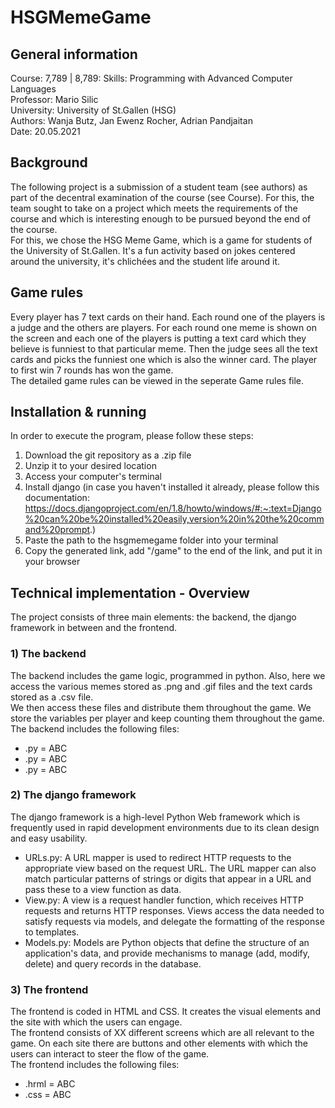 # **HSGMemeGame**

## **General information**
Course: 7,789 | 8,789: Skills: Programming with Advanced Computer Languages  
Professor: Mario Silic  
University: University of St.Gallen (HSG)  
Authors: Wanja Butz, Jan Ewenz Rocher, Adrian Pandjaitan  
Date: 20.05.2021  
## **Background**
The following project is a submission of a student team (see authors) as part of the decentral examination of the course (see Course). For this, the team sought to take on a project which meets the requirements of the course and which is interesting enough to be pursued beyond the end of the course.  
For this, we chose the HSG Meme Game, which is a game for students of the University of St.Gallen. It's a fun activity based on jokes centered around the university, it's chlichées and the student life around it. 
## **Game rules**
Every player has 7 text cards on their hand. Each round one of the players is a judge and the others are players. For each round one meme is shown on the screen and each one of the players is putting a text card which they believe is funniest to that particular meme. Then the judge sees all the text cards and picks the funniest one which is also the winner card. The player to first win 7 rounds has won the game.  
The detailed game rules can be viewed in the seperate Game rules file.
## **Installation & running**
In order to execute the program, please follow these steps:
1) Download the git repository as a .zip file
2) Unzip it to your desired location
3) Access your computer's terminal 
4) Install django (in case you haven't installed it already, please follow this documentation: https://docs.djangoproject.com/en/1.8/howto/windows/#:~:text=Django%20can%20be%20installed%20easily,version%20in%20the%20command%20prompt.)
5) Paste the path to the hsgmemegame folder into your terminal
6) Copy the generated link, add "/game" to the end of the link, and put it in your browser
## **Technical implementation - Overview**
The project consists of three main elements: the backend, the django framework in between and the frontend.
### **1) The backend**
The backend includes the game logic, programmed in python. Also, here we access the various memes stored as .png and .gif files and the text cards stored as a .csv file.  
We then access these files and distribute them throughout the game. We store the variables per player and keep counting them throughout the game.  
The backend includes the following files:
- .py = ABC  
- .py = ABC  
- .py = ABC  
### **2) The django framework**
The django framework is a high-level Python Web framework which is frequently used in rapid development environments due to its clean design and easy usability.  
- URLs.py: A URL mapper is used to redirect HTTP requests to the appropriate view based on the request URL. The URL mapper can also match particular patterns of strings or digits that appear in a URL and pass these to a view function as data.  
- View.py: A view is a request handler function, which receives HTTP requests and returns HTTP responses. Views access the data needed to satisfy requests via models, and delegate the formatting of the response to templates.  
- Models.py: Models are Python objects that define the structure of an application's data, and provide mechanisms to manage (add, modify, delete) and query records in the database.  
### **3) The frontend**
The frontend is coded in HTML and CSS. It creates the visual elements and the site with which the users can engage.  
The frontend consists of XX different screens which are all relevant to the game. On each site there are buttons and other elements with which the users can interact to steer the flow of the game.   
The frontend includes the following files:  
- .hrml = ABC  
- .css = ABC  

